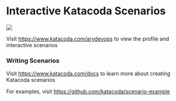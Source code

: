 # Interactive Katacoda Scenarios

[![](http://shields.katacoda.com/katacoda/arydevops/count.svg)](https://www.katacoda.com/arydevops "Get your profile on Katacoda.com")

Visit https://www.katacoda.com/arydevops to view the profile and interactive scenarios

### Writing Scenarios
Visit https://www.katacoda.com/docs to learn more about creating Katacoda scenarios

For examples, visit https://github.com/katacoda/scenario-example
